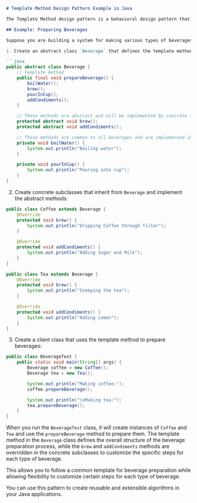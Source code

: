 ```markdown
# Template Method Design Pattern Example in Java

The Template Method design pattern is a behavioral design pattern that defines the structure of an algorithm in the base class but lets subclasses override specific steps of the algorithm without changing its structure.

## Example: Preparing Beverages

Suppose you are building a system for making various types of beverages, like coffee and tea. You want to create a template for preparing these beverages while allowing subclasses to customize certain steps. Here's how you can implement it:

1. Create an abstract class `Beverage` that defines the template method for preparing beverages:

```java
public abstract class Beverage {
    // Template method
    public final void prepareBeverage() {
        boilWater();
        brew();
        pourInCup();
        addCondiments();
    }

    // These methods are abstract and will be implemented by concrete subclasses
    protected abstract void brew();
    protected abstract void addCondiments();

    // These methods are common to all beverages and are implemented in the base class
    private void boilWater() {
        System.out.println("Boiling water");
    }

    private void pourInCup() {
        System.out.println("Pouring into cup");
    }
}
```

2. Create concrete subclasses that inherit from `Beverage` and implement the abstract methods:

```java
public class Coffee extends Beverage {
    @Override
    protected void brew() {
        System.out.println("Dripping Coffee through filter");
    }

    @Override
    protected void addCondiments() {
        System.out.println("Adding Sugar and Milk");
    }
}

public class Tea extends Beverage {
    @Override
    protected void brew() {
        System.out.println("Steeping the tea");
    }

    @Override
    protected void addCondiments() {
        System.out.println("Adding Lemon");
    }
}
```

3. Create a client class that uses the template method to prepare beverages:

```java
public class BeverageTest {
    public static void main(String[] args) {
        Beverage coffee = new Coffee();
        Beverage tea = new Tea();

        System.out.println("Making coffee:");
        coffee.prepareBeverage();

        System.out.println("\nMaking tea:");
        tea.prepareBeverage();
    }
}
```

When you run the `BeverageTest` class, it will create instances of `Coffee` and `Tea` and use the `prepareBeverage` method to prepare them. The template method in the `Beverage` class defines the overall structure of the beverage preparation process, while the `brew` and `addCondiments` methods are overridden in the concrete subclasses to customize the specific steps for each type of beverage.

This allows you to follow a common template for beverage preparation while allowing flexibility to customize certain steps for each type of beverage.

You can use this pattern to create reusable and extensible algorithms in your Java applications.